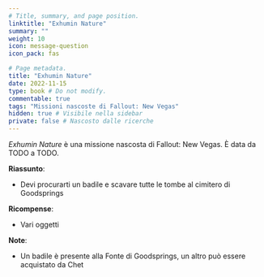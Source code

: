 ```yaml
---
# Title, summary, and page position.
linktitle: "Exhumin Nature" 
summary: ""
weight: 10
icon: message-question
icon_pack: fas

# Page metadata.
title: "Exhumin Nature"
date: 2022-11-15
type: book # Do not modify.
commentable: true
tags: "Missioni nascoste di Fallout: New Vegas"
hidden: true # Visibile nella sidebar
private: false # Nascosto dalle ricerche
---
```


<div class="fnv">


*Exhumin Nature* è una missione nascosta di Fallout: New Vegas. È data da TODO a TODO.


**Riassunto**:
- Devi procurarti un badile e scavare tutte le tombe al cimitero di Goodsprings




**Ricompense**:
- Vari oggetti

**Note**:
- Un badile è presente alla Fonte di Goodsprings, un altro può essere acquistato da Chet


</div>


